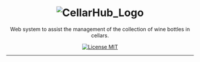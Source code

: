 <h1 align="center">
<br>
<img src="http://arioliveira.duckdns.org:3110/alunos/GuilhermeC/CellarHub%20(2).svg" alt="CellarHub_Logo">
</h1>

<p align="center">Web system to assist the management of the collection of wine bottles in cellars.</p>

<p align="center">
  <a href="https://opensource.org/licenses/MIT">
    <img src="https://img.shields.io/badge/License-MIT-blue.svg" alt="License MIT">
  </a>
</p>

<hr />
